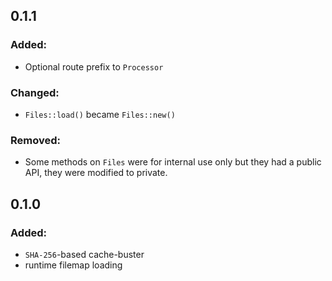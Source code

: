 ## 0.1.1

### Added:
- Optional route prefix to `Processor`

### Changed:
- `Files::load()` became `Files::new()`

### Removed:
- Some methods on `Files` were for internal use only but they had a
  public API, they were modified to private.

## 0.1.0

### Added:
- `SHA-256`-based cache-buster
- runtime filemap loading
